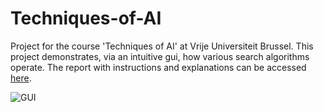 # Techniques-of-AI
Project for the course 'Techniques of AI' at Vrije Universiteit Brussel. This project demonstrates, via an intuitive gui, how various search algorithms operate. The report with instructions and explanations can be accessed [here](https://github.com/SeppeLampe/Techniques-of-AI/blob/master/TAI%20Project%20Seppe%20Lampe.pdf).

![GUI](https://user-images.githubusercontent.com/56223069/146949710-66d196ee-b0ed-4732-83df-bc74e70863f9.png)
